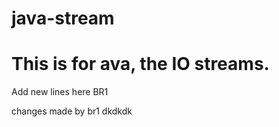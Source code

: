 # java-stream
# This is for ava, the IO streams.

Add new lines here
 BR1

changes made by br1
dkdkdk
